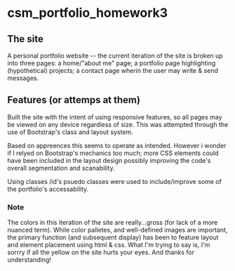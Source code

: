 # csm_portfolio_homework3

## The site 
A personal portfolio website -- the current iteration of the site is broken up into three pages: a home/"about me" page; a portfolio page highlighting (hypothetical) projects; a contact page wherin the user may write & send messages.

## Features (or attemps at them)
Built the site with the intent of using responsive features, so all pages may be viewed on any device regardless of size. This was attempted through the use of Bootstrap's class and layout system. 
    
Based on appreences this seems to operate as intended. However 
i wonder if I relyed on Bootstrap's mechanics too much; more CSS elements could have been included in the layout design possibly improving the code's overall segmentation and scanability.

Using classes /id's psuedo classes were used to include/improve some of the portfolio's accessability.

### Note
The colors in this iteration of the site are really...gross (for lack of a more nuanced term). While color palletes, and well-defined images are important, the primary function (and subsequent display) has been to feature layout and element placement using html & css. What I'm trying to say is, I'm sorrry if all the yellow on the site hurts your eyes. And thanks for understanding!
